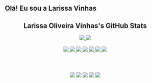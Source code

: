 ## Olá! Eu sou a Larissa Vinhas

<h2 align="center">Larissa Oliveira Vinhas's GitHub Stats</h2>

<div align="center">
  <a href="https://github.com/LariOVinhas">
  <img src="https://github-readme-stats.vercel.app/api?username=LariOVinhas&show_icons=true&theme=radical&border_radius=15" />
  <img src="https://github-readme-stats.vercel.app/api/top-langs/?username=LariOVinhas&layout=compact&theme=radical&border_radius=15" />
  <br><br>

  <!-- Tecnologias -->
  <img src="https://img.shields.io/badge/JavaScript-F7DF1E?style=for-the-badge&logo=javascript&logoColor=000" />
  <img src="https://img.shields.io/badge/TypeScript-007ACC?style=for-the-badge&logo=typescript&logoColor=fff" />
  <img src="https://img.shields.io/badge/React-61DAFB?style=for-the-badge&logo=react&logoColor=000" />
  <img src="https://img.shields.io/badge/HTML5-E34F26?style=for-the-badge&logo=html5&logoColor=fff" />
  <img src="https://img.shields.io/badge/CSS3-1572B6?style=for-the-badge&logo=css3&logoColor=fff" />
  <img src="https://img.shields.io/badge/Python-3776AB?style=for-the-badge&logo=python&logoColor=fff" />
  <img src="https://img.shields.io/badge/C%23-9B4F96?style=for-the-badge&logo=c-sharp&logoColor=fff" />
  
  <br><br>

  <!-- Redes sociais -->
  <a href="https://www.instagram.com/larissa.olivinhas/"><img src="https://img.shields.io/badge/INSTAGRAM-E4405F?style=for-the-badge&logo=instagram&logoColor=fff"/></a>
  <a href="https://twitch.tv"><img src="https://img.shields.io/badge/TWITCH-9146FF?style=for-the-badge&logo=twitch&logoColor=fff"/></a>
  <a href="https://discord.com"><img src="https://img.shields.io/badge/DISCORD-5865F2?style=for-the-badge&logo=discord&logoColor=fff"/></a>
  <a href="mailto:larissa_pop@yahoo.com"><img src="https://img.shields.io/badge/GMAIL-EA4335?style=for-the-badge&logo=gmail&logoColor=fff"/></a>
  <a href="https://www.linkedin.com/in/larissa-vinhas-2a7814358/"><img src="https://img.shields.io/badge/LINKEDIN-0A66C2?style=for-the-badge&logo=linkedin&logoColor=fff"/></a>
</div>

